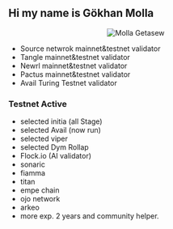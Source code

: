 ## Hi my name is Gökhan Molla 
<p align="center"> <img src="https://github-readme-stats.vercel.app/api?username=molla202&show_icons=true&theme=gotham" alt="Molla Getasew" />

- Source netwrok mainnet&testnet validator
- Tangle mainnet&testnet validator
- Newrl mainnet&testnet validator
- Pactus mainnet&testnet validator
- Avail Turing Testnet validator

### Testnet Active
- selected initia (all Stage)
- selected Avail (now run)
- selected viper
- selected Dym Rollap
- Flock.io (AI validator)
- sonaric
- fiamma
- titan
- empe chain
- ojo network
- arkeo
- more exp. 2 years and community helper.
